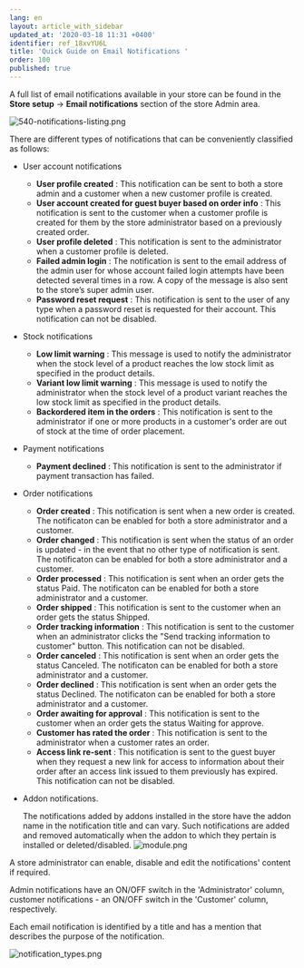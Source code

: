 ```yaml
---
lang: en
layout: article_with_sidebar
updated_at: '2020-03-18 11:31 +0400'
identifier: ref_18xvYU6L
title: 'Quick Guide on Email Notifications '
order: 100
published: true
---
```

A full list of email notifications available in your store can be found in the **Store setup** -> **Email notifications** section of the store Admin area.  

![540-notifications-listing.png]({{site.baseurl}}/attachments/ref_18xvYU6L/540-notifications-listing.png)


There are different types of notifications that can be conveniently classified as follows:

* User account notifications
  * **User profile created** : This notification can be sent to both a store admin and a customer when a new customer profile is created.
  * **User account created for guest buyer based on order info** : This notification is sent to the customer when a customer profile is created for them by the store administrator based on a previously created order.
  * **User profile deleted** : This notification is sent to the administrator when a customer profile is deleted.
  * **Failed admin login** : The notification is sent to the email address of the admin user for whose account failed login attempts have been detected several times in a row. A copy of the message is also sent to the store’s super admin user.
  * **Password reset request** : This notification is sent to the user of any type when a password reset is requested for their account. This notification can not be disabled.

* Stock notifications 
  * **Low limit warning** : This message is used to notify the administrator when the stock level of a product reaches the low stock limit as specified in the product details.
  * **Variant low limit warning** : This message is used to notify the administrator when the stock level of a product variant reaches the low stock limit as specified in the product details.
  * **Backordered item in the orders** : This notification is sent to the administrator if one or more products in a customer's order are out of stock at the time of order placement.

* Payment notifications  
  * **Payment declined** : This notification is sent to the administrator if payment transaction has failed.

* Order notifications
  * **Order created** : This notification is sent when a new order is created. The notificaton can be enabled for both a store administrator and a customer.
  * **Order changed** : This notification is sent when the status of an order is updated - in the event that no other type of notification is sent. The notificaton can be enabled for both a store administrator and a customer.
  * **Order processed** : This notification is sent when an order gets the status Paid. The notificaton can be enabled for both a store administrator and a customer.
  * **Order shipped** : This notification is sent to the customer when an order gets the status Shipped.
  * **Order tracking information** : This notification is sent to the customer when an administrator clicks the "Send tracking information to customer" button. This notification can not be disabled.
  * **Order canceled** : This notification is sent when an order gets the status Canceled. The notificaton can be enabled for both a store administrator and a customer.
  * **Order declined** : This notification is sent when an order gets the status Declined. The notificaton can be enabled for both a store administrator and a customer.
  * **Order awaiting for approval** : This notification is sent to the customer when an order gets the status Waiting for approve.
  * **Customer has rated the order** : This notification is sent to the administrator when a customer rates an order.
  * **Access link re-sent** : This notification is sent to the guest buyer when they request a new link for access to information about their order after an access link issued to them previously has expired. This notification can not be disabled.

* Addon notifications.
  
  The notifications added by addons installed in the store have the addon name in the notification title and can vary. Such notifications are added and removed automatically when the addon to which they pertain is installed or deleted/disabled.
  ![module.png]({{site.baseurl}}/attachments/ref_5QLrLCu7/module.png)


A store administrator can enable, disable and edit the notifications' content if required. 


Admin notifications have an ON/OFF switch in the 'Administrator' column, customer notifications - an ON/OFF switch in the 'Customer' column, respectively. 

Each email notification is identified by a title and has a mention that describes the purpose of the notification. 

![notification_types.png]({{site.baseurl}}/attachments/ref_5QLrLCu7/notification_types.png)



